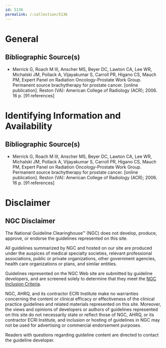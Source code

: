 ```yaml
---
id: 5136
permalink: /:collection/5136
---
```


# General

## Bibliographic Source(s)

- Merrick G, Roach M III, Anscher MS, Beyer DC, Lawton CA, Lee WR, Michalski JM, Pollack A, Vijayakumar S, Carroll PR, Higano CS, Mauch PM, Expert Panel on Radiation Oncology-Prostate Work Group. Permanent source brachytherapy for prostate cancer. [online publication]. Reston (VA): American College of Radiology (ACR); 2006. 16 p. [91 references]

# Identifying Information and Availability

## Bibliographic Source(s)

- Merrick G, Roach M III, Anscher MS, Beyer DC, Lawton CA, Lee WR, Michalski JM, Pollack A, Vijayakumar S, Carroll PR, Higano CS, Mauch PM, Expert Panel on Radiation Oncology-Prostate Work Group. Permanent source brachytherapy for prostate cancer. [online publication]. Reston (VA): American College of Radiology (ACR); 2006. 16 p. [91 references]

# Disclaimer

## NGC Disclaimer

The National Guideline Clearinghouse™ (NGC) does not develop, produce, approve, or endorse the guidelines represented on this site.

All guidelines summarized by NGC and hosted on our site are produced under the auspices of medical specialty societies, relevant professional associations, public or private organizations, other government agencies, health care organizations or plans, and similar entities.

Guidelines represented on the NGC Web site are submitted by guideline developers, and are screened solely to determine that they meet the [NGC Inclusion Criteria](/help-and-about/summaries/inclusion-criteria).

NGC, AHRQ, and its contractor ECRI Institute make no warranties concerning the content or clinical efficacy or effectiveness of the clinical practice guidelines and related materials represented on this site. Moreover, the views and opinions of developers or authors of guidelines represented on this site do not necessarily state or reflect those of NGC, AHRQ, or its contractor ECRI Institute, and inclusion or hosting of guidelines in NGC may not be used for advertising or commercial endorsement purposes.

Readers with questions regarding guideline content are directed to contact the guideline developer.

